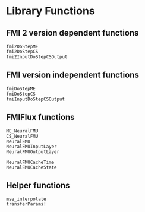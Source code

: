 # Library Functions

## FMI 2 version dependent functions

```@docs
fmi2DoStepME
fmi2DoStepCS
fmi2InputDoStepCSOutput
```

## FMI version independent functions

```@docs
fmiDoStepME
fmiDoStepCS
fmiInputDoStepCSOutput
```

## FMIFlux functions

```@docs
ME_NeuralFMU
CS_NeuralFMU
NeuralFMU
NeuralFMUInputLayer
NeuralFMUOutputLayer

NeuralFMUCacheTime
NeuralFMUCacheState
```

## Helper functions

```@docs
mse_interpolate
transferParams!
```
